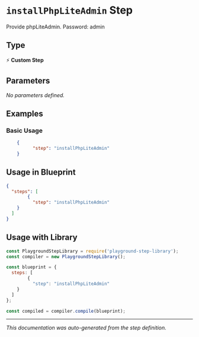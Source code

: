 # `installPhpLiteAdmin` Step

Provide phpLiteAdmin. Password: admin

## Type
⚡ **Custom Step**

## Parameters

*No parameters defined.*

## Examples

### Basic Usage
```json
    {
          "step": "installPhpLiteAdmin"
    }
```

## Usage in Blueprint

```json
{
  "steps": [
        {
          "step": "installPhpLiteAdmin"
    }
  ]
}
```

## Usage with Library

```javascript
const PlaygroundStepLibrary = require('playground-step-library');
const compiler = new PlaygroundStepLibrary();

const blueprint = {
  steps: [
        {
          "step": "installPhpLiteAdmin"
    }
  ]
};

const compiled = compiler.compile(blueprint);
```

---

*This documentation was auto-generated from the step definition.*

